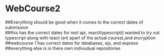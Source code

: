 # WebCourse2  
##Everything should be good when it comes to the correct dates of submission  
##this has the correct dates for rest api, react/typescript(I wanted to try out typescript along with react isnt apart of the actual course),and encryption  
##webcourse 1 has correct dates for databases, ejs, and express  
##everything else is in there own indivudual repositories  
